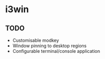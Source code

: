 # i3win

## TODO

- Customisable modkey
- Window pinning to desktop regions
- Configurable terminal/console application
